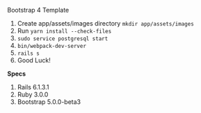 Bootstrap 4 Template
1. Create app/assets/images directory `mkdir app/assets/images`
2. Run `yarn install --check-files`
3. `sudo service postgresql start`
4. `bin/webpack-dev-server`
5. `rails s`
6. Good Luck!

**Specs**
1. Rails 6.1.3.1
2. Ruby 3.0.0
3. Bootstrap 5.0.0-beta3